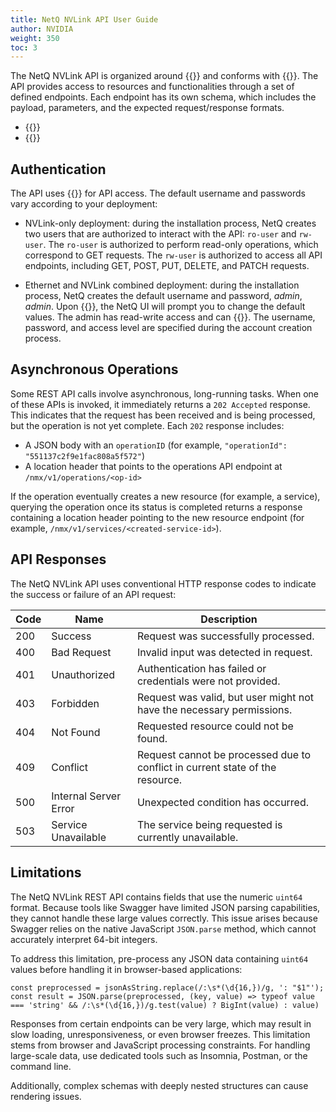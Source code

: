 ```yaml
---
title: NetQ NVLink API User Guide
author: NVIDIA
weight: 350
toc: 3
---
```


The NetQ NVLink API is organized around {{<exlink url="https://en.wikipedia.org/wiki/REST" text="REST">}} and conforms with {{<exlink url="https://spec.openapis.org/oas/v3.0.3" text="OpenAPI Specification v3.0.3">}}. The API provides access to resources and functionalities through a set of defined endpoints. Each endpoint has its own schema, which includes the payload, parameters, and the expected request/response formats.

- {{<exlink url="https://docs.nvidia.com/networking-ethernet-software/cumulus-netq-50/netq-nvl-api/" text="REST API in Swagger">}}
- {{<exlink url="https://docs.nvidia.com/networking-ethernet-software/cumulus-netq-50/netq-nvl-api/openapi.yaml" text="View the full object model">}}

## Authentication

The API uses {{<exlink url="https://developer.konghq.com/plugins/basic-auth/" text="Kong Basic Auth">}} for API access. The default username and passwords vary according to your deployment:

- NVLink-only deployment: during the installation process, NetQ creates two users that are authorized to interact with the API: `ro-user` and `rw-user`. The `ro-user` is authorized to perform read-only operations, which correspond to GET requests. The `rw-user` is authorized to access all API endpoints, including GET, POST, PUT, DELETE, and PATCH requests.

- Ethernet and NVLink combined deployment: during the installation process, NetQ creates the default username and password, *admin*, *admin*. Upon {{<link title="Access the NetQ UI" text="initial login">}}, the NetQ UI will prompt you to change the default values. The admin has read-write access and can {{<link title="Add and Manage Accounts" text="create additional accounts">}}. The username, password, and access level are specified during the account creation process.

## Asynchronous Operations

Some REST API calls involve asynchronous, long-running tasks. When one of these APIs is invoked, it immediately returns a `202 Accepted` response. This indicates that the request has been received and is being processed, but the operation is not yet complete. Each `202` response includes:

- A JSON body with an `operationID` (for example, `"operationId": "551137c2f9e1fac808a5f572"`)
- A location header that points to the operations API endpoint at `/nmx/v1/operations/<op-id>`

If the operation eventually creates a new resource (for example, a service), querying the operation once its status is completed returns a response containing a location header pointing to the new resource endpoint (for example, `/nmx/v1/services/<created-service-id>`).

## API Responses

The NetQ NVLink API uses conventional HTTP response codes to indicate the success or failure of an API request:

| Code | Name | Description |
| ---- | ---- | ----|
| 200 | Success | Request was successfully processed. |
| 400  | Bad Request | Invalid input was detected in request. |
| 401  | Unauthorized | Authentication has failed or credentials were not provided. |
| 403  | Forbidden | Request was valid, but user might not have the necessary permissions. |
| 404  | Not Found | Requested resource could not be found. |
| 409  | Conflict | Request cannot be processed due to conflict in current state of the resource. |
| 500  | Internal Server Error | Unexpected condition has occurred. |
| 503  | Service Unavailable | The service being requested is currently unavailable. |

## Limitations

The NetQ NVLink REST API contains fields that use the numeric `uint64` format. Because tools like Swagger have limited JSON parsing capabilities, they cannot handle these large values correctly. This issue arises because Swagger relies on the native JavaScript `JSON.parse` method, which cannot accurately interpret 64-bit integers.

To address this limitation, pre-process any JSON data containing `uint64` values before handling it in browser-based applications:

```
const preprocessed = jsonAsString.replace(/:\s*(\d{16,})/g, ': "$1"');
const result = JSON.parse(preprocessed, (key, value) => typeof value === 'string' && /:\s*(\d{16,})/g.test(value) ? BigInt(value) : value)
```

Responses from certain endpoints can be very large, which may result in slow loading, unresponsiveness, or even browser freezes. This limitation stems from browser and JavaScript processing constraints. For handling large-scale data, use dedicated tools such as Insomnia, Postman, or the command line.

Additionally, complex schemas with deeply nested structures can cause rendering issues.